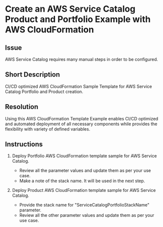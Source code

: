 # Create an AWS Service Catalog Product and Portfolio Example with AWS CloudFormation

## Issue
AWS Service Catalog requires many manual steps in order to be configured.

## Short Description
CI/CD optimized AWS CloudFormation Sample Template for AWS Service Catalog Portfolio and Product creation.

## Resolution
Using this AWS CloudFormation Template Example enables CI/CD optimized and automated deployment of all necessary components while provides the flexibility with variety of defined variables.  

## Instructions

1. Deploy Portfolio AWS CloudFormation template sample for AWS Service Catalog. 
    - Review all the parameter values and update them as per your use case.
    - Make a note of the stack name. It will be used in the next step.

2. Deploy Product AWS CloudFormation template sample for AWS Service Catalog. 
    - Provide the stack name for "ServiceCatalogPortfolioStackName" parameter.
    - Review all the other parameter values and update them as per your use case.
